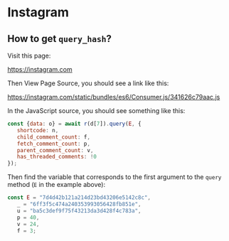 # Instagram

## How to get `query_hash`?

Visit this page:

https://instagram.com

Then View Page Source, you should see a link like this:

https://instagram.com/static/bundles/es6/Consumer.js/341626c79aac.js

In the JavaScript source, you should see something like this:

~~~js
const {data: o} = await r(d[7]).query(E, {
   shortcode: n,
   child_comment_count: f,
   fetch_comment_count: p,
   parent_comment_count: v,
   has_threaded_comments: !0
});
~~~

Then find the variable that corresponds to the first argument to the `query`
method (`E` in the example above):

~~~js
const E = "7d4d42b121a214d23bd43206e5142c8c",
   _ = "6ff3f5c474a240353993056428fb851e",
   u = "ba5c3def9f75f43213da3d428f4c783a",
   p = 40,
   v = 24,
   f = 3;
~~~
